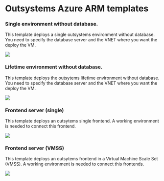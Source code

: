 # Outsystems Azure ARM templates

### Single environment without database. 
This template deploys a single outsystems environment without database. You need to specify the database server and the VNET where you want the deploy the VM.

<a href="https://portal.azure.com/#create/Microsoft.Template/uri/https%3A%2F%2Fraw.githubusercontent.com%2Fpintonunes%2FOutsystems-AzureARMTemplates%2Fmaster%2FEnvSingleNoSQL.json" target="_blank">
    <img src="http://azuredeploy.net/deploybutton.png"/>
</a>

### Lifetime environment without database. 
This template deploys the outsytems lifetime environment without database. You need to specify the database server and the VNET where you want the deploy the VM.

<a href="https://portal.azure.com/#create/Microsoft.Template/uri/https%3A%2F%2Fraw.githubusercontent.com%2Fpintonunes%2FOutsystems-AzureARMTemplates%2Fmaster%2FEnvLifetimeNoSQL.json" target="_blank">
    <img src="http://azuredeploy.net/deploybutton.png"/>
</a>

### Frontend server (single)
This template deploys an outsytems single frontend. A working environment is needed to connect this frontend.

<a href="https://portal.azure.com/#create/Microsoft.Template/uri/https%3A%2F%2Fraw.githubusercontent.com%2Fpintonunes%2FOutsystems-AzureARMTemplates%2Fmaster%2FFrontendOnly.json" target="_blank">
    <img src="http://azuredeploy.net/deploybutton.png"/>
</a>

### Frontend server (VMSS)
This template deploys an outsytems frontend in a Virtual Machine Scale Set (VMSS). A working environment is needed to connect this frontends.

<a href="https://portal.azure.com/#create/Microsoft.Template/uri/https%3A%2F%2Fraw.githubusercontent.com%2Fpintonunes%2FOutsystems-AzureARMTemplates%2Fmaster%2FFrontendVMSS.json" target="_blank">
    <img src="http://azuredeploy.net/deploybutton.png"/>
</a>